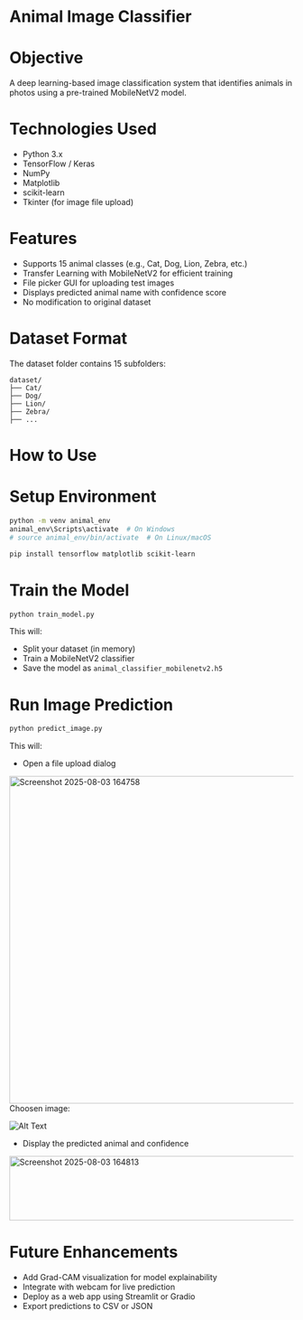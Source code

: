 
# Animal Image Classifier

# Objective
A deep learning-based image classification system that identifies animals in photos using a pre-trained MobileNetV2 model.

# Technologies Used
- Python 3.x
- TensorFlow / Keras
- NumPy
- Matplotlib
- scikit-learn
- Tkinter (for image file upload)

# Features
- Supports 15 animal classes (e.g., Cat, Dog, Lion, Zebra, etc.)
- Transfer Learning with MobileNetV2 for efficient training
- File picker GUI for uploading test images
- Displays predicted animal name with confidence score
- No modification to original dataset

# Dataset Format
The dataset folder contains 15 subfolders:
```
dataset/
├── Cat/
├── Dog/
├── Lion/
├── Zebra/
├── ...
```

# How to Use

# Setup Environment
```bash
python -m venv animal_env
animal_env\Scripts\activate  # On Windows
# source animal_env/bin/activate  # On Linux/macOS

pip install tensorflow matplotlib scikit-learn
```

# Train the Model
```bash
python train_model.py
```
This will:
- Split your dataset (in memory)
- Train a MobileNetV2 classifier
- Save the model as `animal_classifier_mobilenetv2.h5`

# Run Image Prediction
```bash
python predict_image.py
```
This will:
- Open a file upload dialog

<img width="936" height="580" alt="Screenshot 2025-08-03 164758" src="https://github.com/user-attachments/assets/21ad90d7-1224-4598-a201-48306ee3e28a" />
Choosen image:

![Alt Text](test1.jepg)

- Display the predicted animal and confidence

<img width="1458" height="114" alt="Screenshot 2025-08-03 164813" src="https://github.com/user-attachments/assets/6a7f2b2e-e786-498c-bc8d-ceb5de26a31b" />


# Future Enhancements
- Add Grad-CAM visualization for model explainability
- Integrate with webcam for live prediction
- Deploy as a web app using Streamlit or Gradio
- Export predictions to CSV or JSON
